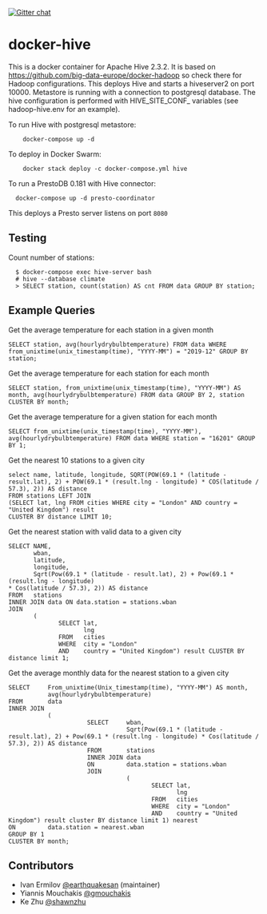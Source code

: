 [![Gitter chat](https://badges.gitter.im/gitterHQ/gitter.png)](https://gitter.im/big-data-europe/Lobby)

# docker-hive

This is a docker container for Apache Hive 2.3.2. It is based on https://github.com/big-data-europe/docker-hadoop so check there for Hadoop configurations.
This deploys Hive and starts a hiveserver2 on port 10000.
Metastore is running with a connection to postgresql database.
The hive configuration is performed with HIVE_SITE_CONF_ variables (see hadoop-hive.env for an example).

To run Hive with postgresql metastore:
```
    docker-compose up -d
```

To deploy in Docker Swarm:
```
    docker stack deploy -c docker-compose.yml hive
```

To run a PrestoDB 0.181 with Hive connector:

```
  docker-compose up -d presto-coordinator
```

This deploys a Presto server listens on port `8080`

## Testing
Count number of stations:
```
  $ docker-compose exec hive-server bash
  # hive --database climate
  > SELECT station, count(station) AS cnt FROM data GROUP BY station;
```

## Example Queries

Get the average temperature for each station in a given month

```
SELECT station, avg(hourlydrybulbtemperature) FROM data WHERE from_unixtime(unix_timestamp(time), "YYYY-MM") = "2019-12" GROUP BY station;
```

Get the average temperature for each station for each month

```
SELECT station, from_unixtime(unix_timestamp(time), "YYYY-MM") AS month, avg(hourlydrybulbtemperature) FROM data GROUP BY 2, station CLUSTER BY month;
```

Get the average temperature for a given station for each month

```
SELECT from_unixtime(unix_timestamp(time), "YYYY-MM"), avg(hourlydrybulbtemperature) FROM data WHERE station = "16201" GROUP BY 1;
```

Get the nearest 10 stations to a given city

```
select name, latitude, longitude, SQRT(POW(69.1 * (latitude - result.lat), 2) + POW(69.1 * (result.lng - longitude) * COS(latitude / 57.3), 2)) AS distance
FROM stations LEFT JOIN
(SELECT lat, lng FROM cities WHERE city = "London" AND country = "United Kingdom") result
CLUSTER BY distance LIMIT 10;
```

Get the nearest station with valid data to a given city

```
SELECT NAME, 
       wban, 
       latitude, 
       longitude, 
       Sqrt(Pow(69.1 * (latitude - result.lat), 2) + Pow(69.1 * (result.lng - longitude) 
* Cos(latitude / 57.3), 2)) AS distance
FROM   stations 
INNER JOIN data ON data.station = stations.wban
JOIN 
       ( 
              SELECT lat, 
                     lng 
              FROM   cities 
              WHERE  city = "London" 
              AND    country = "United Kingdom") result CLUSTER BY distance limit 1;
```

Get the average monthly data for the nearest station to a given city

```
SELECT     From_unixtime(Unix_timestamp(time), "YYYY-MM") AS month,
           avg(hourlydrybulbtemperature)
FROM       data 
INNER JOIN 
           ( 
                      SELECT     wban, 
                                 Sqrt(Pow(69.1 * (latitude - result.lat), 2) + Pow(69.1 * (result.lng - longitude) * Cos(latitude / 57.3), 2)) AS distance
                      FROM       stations 
                      INNER JOIN data 
                      ON         data.station = stations.wban 
                      JOIN 
                                 ( 
                                        SELECT lat, 
                                               lng 
                                        FROM   cities 
                                        WHERE  city = "London" 
                                        AND    country = "United Kingdom") result cluster BY distance limit 1) nearest
ON         data.station = nearest.wban
GROUP BY 1
CLUSTER BY month;
```

## Contributors
* Ivan Ermilov [@earthquakesan](https://github.com/earthquakesan) (maintainer)
* Yiannis Mouchakis [@gmouchakis](https://github.com/gmouchakis)
* Ke Zhu [@shawnzhu](https://github.com/shawnzhu)
